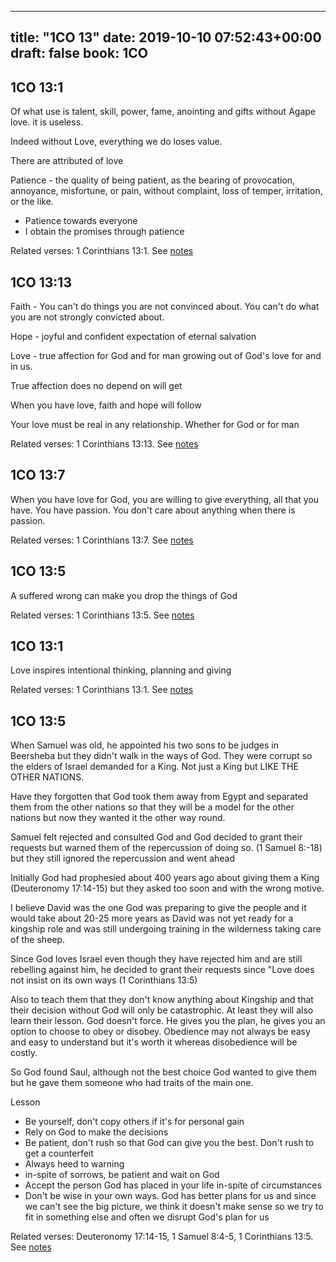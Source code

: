 
---
title: "1CO 13"
date: 2019-10-10 07:52:43+00:00
draft: false
book: 1CO
---

## 1CO 13:1

Of what use is talent, skill, power, fame, anointing and gifts without Agape love. it is useless.

Indeed without Love, everything we do loses value. 

There are attributed of love

Patience - the quality of being patient, as the bearing of provocation, annoyance, misfortune, or pain, without complaint, loss of temper, irritation, or the like.

- Patience towards everyone
- I obtain the promises through patience

Related verses: 1 Corinthians 13:1. See [notes](https://my.bible.com/notes/3271875583831433601)


## 1CO 13:13

Faith - You can't do things you are not convinced about. You can't do what you are not strongly convicted about.

Hope - joyful and confident expectation of eternal salvation 

Love - true affection for God and for man growing out of God's love for and in us.

True affection does no depend on will get


When you have love, faith and hope will follow

Your love must be real in any relationship. Whether for God or for man

Related verses: 1 Corinthians 13:13. See [notes](https://my.bible.com/notes/2581562735570182211)


## 1CO 13:7

When you have love for God, you are willing to give everything, all that you have. You have passion. You don't care about anything when there is passion.

Related verses: 1 Corinthians 13:7. See [notes](https://my.bible.com/notes/2581557175676297268)


## 1CO 13:5

A suffered wrong can make you drop the things of God

Related verses: 1 Corinthians 13:5. See [notes](https://my.bible.com/notes/2581556072733728811)


## 1CO 13:1

Love inspires intentional thinking, planning and giving

Related verses: 1 Corinthians 13:1. See [notes](https://my.bible.com/notes/2581554625245863974)


## 1CO 13:5

When Samuel was old, he appointed his two sons to be judges in Beersheba but they didn't walk in the ways of God. They were corrupt so the elders of Israel demanded for a King. Not just a King but LIKE THE OTHER NATIONS. 

Have they forgotten that God took them away from Egypt and separated them from the other nations so that they will be a model for the other nations but now they wanted it the other way round.

Samuel felt rejected and consulted God and God decided to grant their requests but warned them of the repercussion of doing so. (1 Samuel 8:-18) but they still ignored the repercussion and went ahead

Initially God had prophesied about 400 years ago about giving them a King (Deuteronomy 17:14-15) but they asked too soon and with the wrong motive.

I believe David was the one God was preparing to give the people and it would take about 20-25 more years as David was not yet ready for a kingship role and was still undergoing training in the wilderness taking care of the sheep.

Since God loves Israel even though they have rejected him and are still rebelling against him, he decided to grant their requests since "Love does not insist on its own ways (1 Corinthians 13:5)

Also to teach them that they don't know anything about Kingship and that their decision without God will only be catastrophic. At least they will also learn their lesson. God doesn't force. He gives you the plan, he gives you an option to choose to obey or disobey. Obedience may not always be easy and easy to understand but it's worth it whereas disobedience will be costly.

So God found Saul, although not the best choice God wanted to give them but he gave them someone who had traits of the main one.

Lesson
- Be yourself, don't copy others if it's for personal gain
- Rely on God to make the decisions
- Be patient, don't rush so that God can give you the best. Don't rush to get a counterfeit
- Always heed to warning
- in-spite of sorrows, be patient and wait on God
- Accept the person God has placed in your life in-spite of circumstances 
- Don't be wise in your own ways. God has better plans for us and since we can't see the big picture, we think it doesn't make sense so we try to fit in something else and often we disrupt God's plan for us



Related verses: Deuteronomy 17:14-15, 1 Samuel 8:4-5, 1 Corinthians 13:5. See [notes](https://my.bible.com/notes/2314445439468560972)

